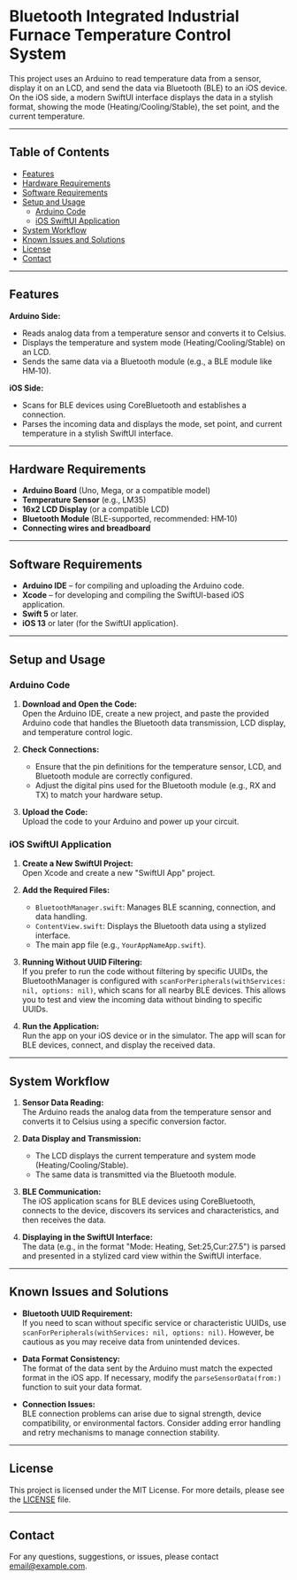 # Bluetooth Integrated Industrial Furnace Temperature Control System

This project uses an Arduino to read temperature data from a sensor, display it on an LCD, and send the data via Bluetooth (BLE) to an iOS device. On the iOS side, a modern SwiftUI interface displays the data in a stylish format, showing the mode (Heating/Cooling/Stable), the set point, and the current temperature.

---

## Table of Contents

- [Features](#features)
- [Hardware Requirements](#hardware-requirements)
- [Software Requirements](#software-requirements)
- [Setup and Usage](#setup-and-usage)
  - [Arduino Code](#arduino-code)
  - [iOS SwiftUI Application](#ios-swiftui-application)
- [System Workflow](#system-workflow)
- [Known Issues and Solutions](#known-issues-and-solutions)
- [License](#license)
- [Contact](#contact)

---

## Features

**Arduino Side:**

- Reads analog data from a temperature sensor and converts it to Celsius.
- Displays the temperature and system mode (Heating/Cooling/Stable) on an LCD.
- Sends the same data via a Bluetooth module (e.g., a BLE module like HM‑10).

**iOS Side:**

- Scans for BLE devices using CoreBluetooth and establishes a connection.
- Parses the incoming data and displays the mode, set point, and current temperature in a stylish SwiftUI interface.

---

## Hardware Requirements

- **Arduino Board** (Uno, Mega, or a compatible model)
- **Temperature Sensor** (e.g., LM35)
- **16x2 LCD Display** (or a compatible LCD)
- **Bluetooth Module** (BLE-supported, recommended: HM‑10)
- **Connecting wires and breadboard**

---

## Software Requirements

- **Arduino IDE** – for compiling and uploading the Arduino code.
- **Xcode** – for developing and compiling the SwiftUI-based iOS application.
- **Swift 5** or later.
- **iOS 13** or later (for the SwiftUI application).

---

## Setup and Usage

### Arduino Code

1. **Download and Open the Code:**  
   Open the Arduino IDE, create a new project, and paste the provided Arduino code that handles the Bluetooth data transmission, LCD display, and temperature control logic.

2. **Check Connections:**  
   - Ensure that the pin definitions for the temperature sensor, LCD, and Bluetooth module are correctly configured.
   - Adjust the digital pins used for the Bluetooth module (e.g., RX and TX) to match your hardware setup.

3. **Upload the Code:**  
   Upload the code to your Arduino and power up your circuit.

### iOS SwiftUI Application

1. **Create a New SwiftUI Project:**  
   Open Xcode and create a new "SwiftUI App" project.

2. **Add the Required Files:**  
   - `BluetoothManager.swift`: Manages BLE scanning, connection, and data handling.
   - `ContentView.swift`: Displays the Bluetooth data using a stylized interface.
   - The main app file (e.g., `YourAppNameApp.swift`).

3. **Running Without UUID Filtering:**  
   If you prefer to run the code without filtering by specific UUIDs, the BluetoothManager is configured with `scanForPeripherals(withServices: nil, options: nil)`, which scans for all nearby BLE devices. This allows you to test and view the incoming data without binding to specific UUIDs.

4. **Run the Application:**  
   Run the app on your iOS device or in the simulator. The app will scan for BLE devices, connect, and display the received data.

---

## System Workflow

1. **Sensor Data Reading:**  
   The Arduino reads the analog data from the temperature sensor and converts it to Celsius using a specific conversion factor.

2. **Data Display and Transmission:**  
   - The LCD displays the current temperature and system mode (Heating/Cooling/Stable).
   - The same data is transmitted via the Bluetooth module.

3. **BLE Communication:**  
   The iOS application scans for BLE devices using CoreBluetooth, connects to the device, discovers its services and characteristics, and then receives the data.

4. **Displaying in the SwiftUI Interface:**  
   The data (e.g., in the format "Mode: Heating, Set:25,Cur:27.5") is parsed and presented in a stylized card view within the SwiftUI interface.

---

## Known Issues and Solutions

- **Bluetooth UUID Requirement:**  
  If you need to scan without specific service or characteristic UUIDs, use `scanForPeripherals(withServices: nil, options: nil)`. However, be cautious as you may receive data from unintended devices.

- **Data Format Consistency:**  
  The format of the data sent by the Arduino must match the expected format in the iOS app. If necessary, modify the `parseSensorData(from:)` function to suit your data format.

- **Connection Issues:**  
  BLE connection problems can arise due to signal strength, device compatibility, or environmental factors. Consider adding error handling and retry mechanisms to manage connection stability.

---

## License

This project is licensed under the MIT License. For more details, please see the [LICENSE](LICENSE) file.

---

## Contact

For any questions, suggestions, or issues, please contact [email@example.com](mailto:furkandenizalbaylar@gmail.com).
